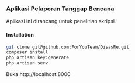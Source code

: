 ### Aplikasi Pelaporan Tanggap Bencana
Aplikasi ini dirancang untuk penelitian skripsi.

#### Installation
```bash
git clone git@github.com:ForYouTeam/DisasRe.git
composer install
php artisan key:generate
php artisan serv
```

Buka http://localhost:8000